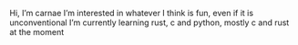 Hi, I’m carnae
I’m interested in whatever I think is fun, even if it is unconventional
I’m currently learning rust, c and python, mostly c and rust at the moment
